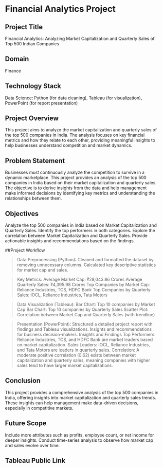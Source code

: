 # Financial Analytics Project

## Project Title
Financial Analytics: Analyzing Market Capitalization and Quarterly Sales of Top 500 Indian Companies

## Domain
Finance

## Technology Stack
Data Science: Python (for data cleaning), Tableau (for visualization), PowerPoint (for report presentation)


## Project Overview
This project aims to analyze the market capitalization and quarterly sales of the top 500 companies in India. The analysis focuses on key financial metrics and how they relate to each other, providing meaningful insights to help businesses understand competition and market dynamics.

## Problem Statement
Businesses must continuously analyze the competition to survive in a dynamic marketplace. This project provides an analysis of the top 500 companies in India based on their market capitalization and quarterly sales. The objective is to derive insights from the data and help management make informed decisions by identifying key metrics and understanding the relationships between them.

## Objectives
Analyze the top 500 companies in India based on Market Capitalization and Quarterly Sales.
Identify the top performers in both categories.
Explore the correlation between Market Capitalization and Quarterly Sales.
Provide actionable insights and recommendations based on the findings.

##Project Workflow
> Data Preprocessing (Python):
Cleaned and formatted the dataset by removing unnecessary columns.
Calculated key descriptive statistics for market cap and sales.

> Key Metrics:
Average Market Cap: ₹28,043.86 Crores
Average Quarterly Sales: ₹4,395.98 Crores
Top Companies by Market Cap: Reliance Industries, TCS, HDFC Bank
Top Companies by Quarterly Sales: IOCL, Reliance Industries, Tata Motors

> Data Visualization (Tableau):
Bar Chart: Top 10 companies by Market Cap
Bar Chart: Top 10 companies by Quarterly Sales
Scatter Plot: Correlation between Market Cap and Quarterly Sales (with trendline)

> Presentation (PowerPoint):
Structured a detailed project report with findings and Tableau visualizations.
Insights and recommendations for business decision-makers.
Insights and Findings
Top Performers: Reliance Industries, TCS, and HDFC Bank are market leaders based on market capitalization.
Sales Leaders: IOCL, Reliance Industries, and Tata Motors are leaders in quarterly sales.
Correlation: A moderate positive correlation (0.62) exists between market capitalization and quarterly sales, meaning companies with higher sales tend to have larger market capitalizations.

## Conclusion
This project provides a comprehensive analysis of the top 500 companies in India, offering insights into market capitalization and quarterly sales trends. These insights can help management make data-driven decisions, especially in competitive markets.

## Future Scope
Include more attributes such as profits, employee count, or net income for deeper insights.
Conduct time-series analysis to observe how market cap and sales evolve over time.

## Tableau Public Link

